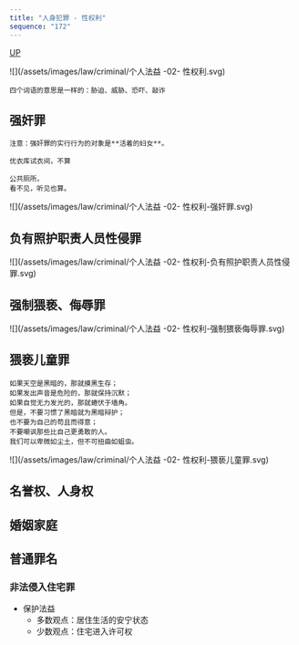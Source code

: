 ```yaml
---
title: "人身犯罪 - 性权利"
sequence: "172"
---
```


[UP](/law/criminal-law-index.html)


![](/assets/images/law/criminal/个人法益 -02- 性权利.svg)

```text
四个词语的意思是一样的：胁迫、威胁、恐吓、敲诈
```

## 强奸罪

```text
注意：强奸罪的实行行为的对象是**活着的妇女**。
```

```text
优衣库试衣间，不算
```

```text
公共厕所，
看不见，听见也算。
```

![](/assets/images/law/criminal/个人法益 -02- 性权利-强奸罪.svg)

## 负有照护职责人员性侵罪

![](/assets/images/law/criminal/个人法益 -02- 性权利-负有照护职责人员性侵罪.svg)

## 强制猥亵、侮辱罪

![](/assets/images/law/criminal/个人法益 -02- 性权利-强制猥亵侮辱罪.svg)

## 猥亵儿童罪

```text
如果天空是黑暗的，那就摸黑生存；
如果发出声音是危险的，那就保持沉默；
如果自觉无力发光的，那就蜷伏于墙角。
但是，不要习惯了黑暗就为黑暗辩护；
也不要为自己的苟且而得意；
不要嘲讽那些比自己更勇敢的人。
我们可以卑微如尘土，但不可扭曲如蛆虫。
```

![](/assets/images/law/criminal/个人法益 -02- 性权利-猥亵儿童罪.svg)

## 名誉权、人身权

## 婚姻家庭

## 普通罪名

### 非法侵入住宅罪

- 保护法益
    - 多数观点：居住生活的安宁状态
    - 少数观点：住宅进入许可权
